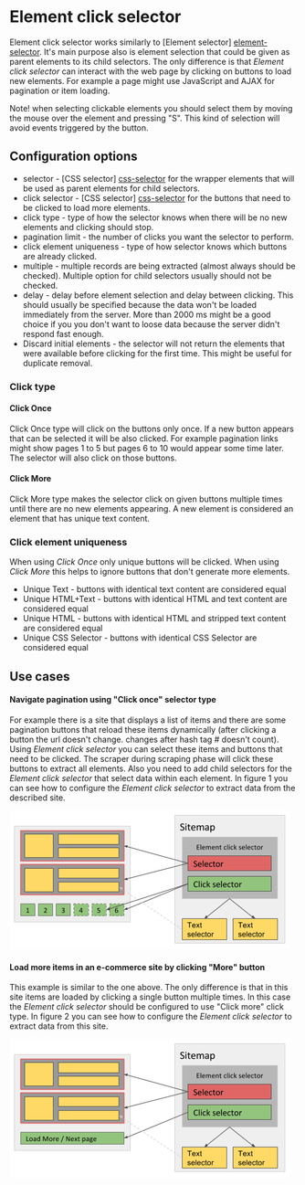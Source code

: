 # Element click selector

Element click selector works similarly to
[Element selector] [element-selector]. It's main purpose also is element 
selection that could be given as parent elements to its child selectors. The only
difference is that *Element click selector* can interact with the web page by
clicking on buttons to load new elements. For example a page might use
JavaScript and AJAX for pagination or item loading.

Note! when selecting clickable elements you should select them by moving the
mouse over the element and pressing "S". This kind of selection will avoid
events triggered by the button.

## Configuration options
 * selector - [CSS selector] [css-selector] for the wrapper elements that will
 be used as parent elements for child selectors.
 * click selector - [CSS selector] [css-selector] for the buttons that need to
 be clicked to load more elements.
 * click type - type of how the selector knows when there will be no new
 elements and clicking should stop.
 * pagination limit - the number of clicks you want the selector to perform.
 * click element uniqueness - type of how selector knows which buttons are 
 already clicked.
 * multiple - multiple records are being extracted (almost always should be
 checked). Multiple option for child selectors usually should not be checked.
 * delay - delay before element selection and delay between clicking. This
 should usually be specified because the data won't be loaded immediately from
 the server. More than 2000 ms might be a good choice if you you don't want to
 loose data because the server didn't respond fast enough.
 * Discard initial elements - the selector will not return the elements that
 were available before clicking for the first time. This might be useful for
 duplicate removal.

### Click type
#### Click Once

Click Once type will click on the buttons only once. If a new button appears
that can be selected it will be also clicked. For example pagination links
might show pages 1 to 5 but pages 6 to 10 would appear some time later. The
selector will also click on those buttons.

#### Click More

Click More type makes the selector click on given buttons multiple times
until there are no new elements appearing. A new element is considered an
element that has unique text content.

### Click element uniqueness

When using *Click Once* only unique buttons will be clicked. When using 
*Click More* this helps to ignore buttons that don't generate more elements.
 
 * Unique Text - buttons with identical text content are considered equal
 * Unique HTML+Text - buttons with identical HTML and text content are 
 considered equal
 * Unique HTML - buttons with identical HTML and stripped text content are 
 considered equal
 * Unique CSS Selector - buttons with identical CSS Selector are considered equal

## Use cases

#### Navigate pagination using "Click once" selector type

For example there is a site that displays a list of items and there are some
pagination buttons that reload these items dynamically (after clicking a button
the url doesn't change. changes after hash tag # doesn't count). Using *Element
click selector* you can select these items and buttons that need to be clicked.
The scraper during scraping phase will click these buttons to extract all
elements. Also you need to add child selectors for the *Element click selector*
that select data within each element. In figure 1 you can see how to configure
the *Element click selector* to extract data from the described site.

 ![Fig. 1: Sitemap when using Click once type][image-click-once]

#### Load more items in an e-commerce site by clicking "More" button

This example is similar to the one above. The only difference is that in this
site items are loaded by clicking a single button multiple times. In this case
the *Element click selector* should be configured to use "Click more" click
type. In figure 2 you can see how to configure the *Element click selector*
to extract data from this site.

 ![Fig. 2: Sitemap when using Click more type][image-click-more]

 [image-click-more]: ../images/selectors/element-click/click-more.png?raw=true
 [image-click-once]: ../images/selectors/element-click/click-once.png?raw=true
 [element-selector]: Element%20selector.md
 [css-selector]: ../CSS%20selector.md